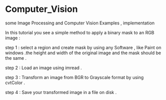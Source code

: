 # Computer_Vision
some Image Processing and Computer Vision Examples , implementation 


In this tutorial you see a simple method to apply a binary mask to an RGB image :

step 1 : select a region and create mask by using any Software , like Paint on windows .the height and width of the original image and the mask should be the same .

step 2 : Load an image using imread .

step 3 : Transform an image from BGR to Grayscale format by using cvtColor .

step 4 : Save your transformed image in a file on disk .

